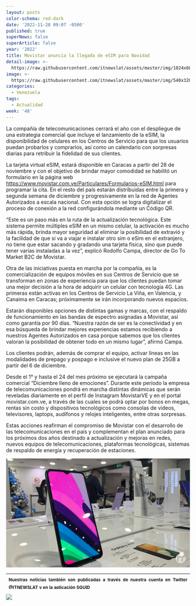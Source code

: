 ```yaml
---
layout: posts
color-schema: red-dark
date: '2022-11-28 09:07 -0500'
published: true
superNews: false
superArticle: false
year: '2022'
title: Movistar anuncia la llegada de eSIM para Navidad
detail-image: >-
  https://raw.githubusercontent.com/itnewslat/assets/master/img/1024x680/samsung-esim-g.jpg
image: >-
  https://raw.githubusercontent.com/itnewslat/assets/master/img/540x320/samsung-esim-p.jpg
categories:
  - Venezuela
tags:
  - Actualidad
week: '48'
---
```

La compañía de telecomunicaciones cerrará el año con el despliegue de una estrategia comercial que incluye el lanzamiento de la eSIM, la disponibilidad de celulares en los Centros de Servicio para que los usuarios puedan probarlos y comprarlos, así como un calendario con sorpresas diarias para retribuir la fidelidad de sus clientes. 
 
La tarjeta virtual eSIM, estará disponible en Caracas a partir del 28 de noviembre y con el objetivo de brindar mayor comodidad se habilitó un formulario en la página web https://www.movistar.com.ve/Particulares/Formularios-eSIM.html para programar la cita. En el resto del país estarán distribuidas entre la primera y segunda semana de diciembre y progresivamente en la red de Agentes Autorizados a escala nacional.  Con esta opción se logra digitalizar el proceso de conexión a la red configurándola mediante un Código QR. 

“Este es un paso más en la ruta de la actualización tecnológica. Este sistema permite múltiples eSIM en un mismo celular, la activación es mucho más rápida, brinda mayor seguridad al eliminar la posibilidad de extravió y la facilidad de que si va a viajar e instalar otro sim o eSim en el extranjero, no tiene que estar sacando y gradando una tarjeta física, sino que puede tener varias instaladas a la vez”, explicó Rodolfo Campa, director de Go To Market B2C de Movistar. 

Otra de las iniciativas puesta en marcha por la compañía, es la comercialización de equipos móviles en sus Centros de Servicio que se transforman en zonas de experiencia para que los clientes puedan tomar una mejor decisión a la hora de adquirir un celular con tecnología 4G. Las primeras están activas en los Centros de Servicio La Viña, en Valencia, y Canaima en Caracas; próximamente se irán incorporando nuevos espacios. 

Estarán disponibles opciones de distintas gamas y marcas, con el respaldo de funcionamiento en las bandas de espectro asignadas a Movistar, así como garantía por 90 días. “Nuestra razón de ser es la conectividad y en esa búsqueda de brindar mejores experiencias estamos recibiendo a nuestros Agentes Autorizados en casa porque sabemos que los clientes valoran la posibilidad de obtener todo en un mismo lugar”, afirmó Campa. 

Los clientes podrán, además de comprar el equipo, activar líneas en las modalidades de prepago y pospago e inclusive el nuevo plan de 25GB a partir del 6 de diciembre. 

Desde el 1° y hasta el 24 del mes próximo se ejecutará la campaña comercial “Diciembre lleno de emociones”. Durante este período la empresa de telecomunicaciones pondrá en marcha distintas dinámicas que serán reveladas diariamente en el perfil de Instagram MovistarVE y en el portal movistar.com.ve, a través de las cuales se podrá optar por bonos en megas, rentas sin costo y dispositivos tecnológicos como consolas de videos, televisores, laptops, audífonos y relojes inteligentes, entre otras sorpresas.  

Estas acciones reafirman el compromiso de Movistar con el desarrollo de las telecomunicaciones en el país y complementan el plan anunciado para los próximos dos años destinado a actualización y mejoras en redes, nuevos equipos de telecomunicaciones, plataformas tecnológicas, sistemas de respaldo de energía y recuperación de estaciones. 

![](https://raw.githubusercontent.com/itnewslat/assets/master/img/540x320/samsung-esim-p.jpg)

<table style="height: 42px;" width="569">
<tbody>
<tr>
<td style="text-align: justify;"><sub><strong>Nuestras noticias también son publicadas a través de nuestra cuenta en Twitter <a href="https://twitter.com/itnewslat?lang=es">@ITNEWSLAT</a> y en la aplicación <a href="https://squidapp.co/en/">SQUID</a></strong></sub></td>
</tr>
</tbody>
</table>

<img src="https://tracker.metricool.com/c3po.jpg?hash=56f88a41e39ab42c063cc51676587a04"/>